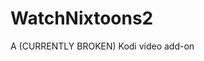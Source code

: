 # WatchNixtoons2

A (CURRENTLY BROKEN) Kodi video add-on <!-- for streaming cartoons and anime from [watchcartoononline.io](https://www.watchcartoononline.io).  
No zip to install yet.  
Help WatchCartoonOnline by making a donation to their PayPal at: wcohelp@yandex.com -->

<!-- Pull-requests are always welcome. -->

<!-- ![screenshot](https://images2.imgbox.com/ed/3a/u1ElBst4_o.png) -->

<!-- Based on the work of Nixgates and Dandymedia. -->
